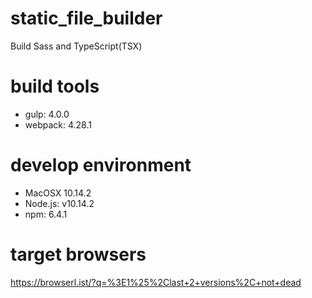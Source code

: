 # static_file_builder
Build Sass and TypeScript(TSX)

# build tools

- gulp: 4.0.0
- webpack: 4.28.1

# develop environment

- MacOSX 10.14.2
- Node.js: v10.14.2
- npm: 6.4.1

# target browsers

https://browserl.ist/?q=%3E1%25%2Clast+2+versions%2C+not+dead